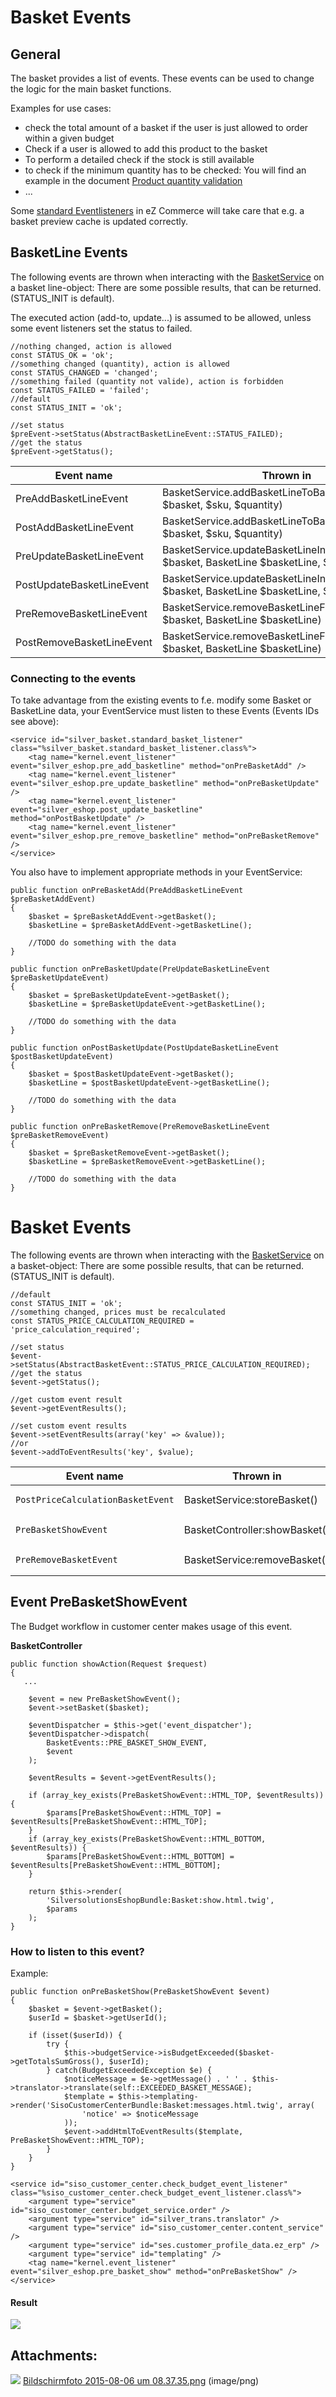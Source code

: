 # Basket Events 

## General

The basket provides a list of events. These events can be used to change the logic for the main basket functions. 

Examples for use cases:

  - check the total amount of a basket if the user is just allowed to order within a given budget
  - Check if a user is allowed to add this product to the basket
  - To perform a detailed check if the stock is still available
  - to check if the minimum quantity has to be checked: You will find an example in the document [Product quantity validation](Product-quantity-validation_23560667.html)
  - ...

Some [standard Eventlisteners](Basket---Eventlistener-in-the-standard_23561084.html) in eZ Commerce  will take care that e.g. a basket preview cache is updated correctly. 

## BasketLine Events

The following events are thrown when interacting with the [BasketService](BasketService_23560232.html) on a basket line-object: There are some possible results, that can be returned. (STATUS\_INIT is default).

The executed action (add-to, update...) is assumed to be allowed, unless some event listeners set the status to failed.

``` 
//nothing changed, action is allowed
const STATUS_OK = 'ok';
//something changed (quantity), action is allowed
const STATUS_CHANGED = 'changed';
//something failed (quantity not valide), action is forbidden
const STATUS_FAILED = 'failed';
//default
const STATUS_INIT = 'ok';

//set status
$preEvent->setStatus(AbstractBasketLineEvent::STATUS_FAILED);
//get the status
$preEvent->getStatus();
```

| Event name                          | Thrown in                                                                                                      | Event ID                               |
| ----------------------------------- | -------------------------------------------------------------------------------------------------------------- | -------------------------------------- |
| PreAddBasketLineEvent               | BasketService.addBasketLineToBasket(Basket $basket, $sku, $quantity)                                           | silver\_eshop.pre\_add\_basketline     |
| PostAddBasketLineEvent | BasketService.addBasketLineToBasket(Basket $basket, $sku, $quantity)                              | silver\_eshop.post\_add\_basketline    |
| PreUpdateBasketLineEvent            | BasketService.updateBasketLineInBasket(Basket $basket, BasketLine $basketLine, $increase = false) | silver\_eshop.pre\_update\_basketline  |
| PostUpdateBasketLineEvent           | BasketService.updateBasketLineInBasket(Basket $basket, BasketLine $basketLine, $increase = false) | silver\_eshop.post\_update\_basketline |
| PreRemoveBasketLineEvent            | BasketService.removeBasketLineFromBasket(Basket $basket, BasketLine $basketLine)                  | silver\_eshop.pre\_remove\_basketline  |
| PostRemoveBasketLineEvent           | BasketService.removeBasketLineFromBasket(Basket $basket, BasketLine $basketLine)                  | silver\_eshop.post\_remove\_basketline |

### Connecting to the events

To take advantage from the existing events to f.e. modify some Basket or BasketLine data, your EventService must listen to these Events (Events IDs see above):

``` 
<service id="silver_basket.standard_basket_listener" class="%silver_basket.standard_basket_listener.class%">
    <tag name="kernel.event_listener" event="silver_eshop.pre_add_basketline" method="onPreBasketAdd" />
    <tag name="kernel.event_listener" event="silver_eshop.pre_update_basketline" method="onPreBasketUpdate" />
    <tag name="kernel.event_listener" event="silver_eshop.post_update_basketline" method="onPostBasketUpdate" />
    <tag name="kernel.event_listener" event="silver_eshop.pre_remove_basketline" method="onPreBasketRemove" />
</service>
```

You also have to implement appropriate methods in your EventService:

``` 
public function onPreBasketAdd(PreAddBasketLineEvent $preBasketAddEvent)
{ 
    $basket = $preBasketAddEvent->getBasket();
    $basketLine = $preBasketAddEvent->getBasketLine();     
   
    //TODO do something with the data  
}
   
public function onPreBasketUpdate(PreUpdateBasketLineEvent $preBasketUpdateEvent)
{
    $basket = $preBasketUpdateEvent->getBasket();
    $basketLine = $preBasketUpdateEvent->getBasketLine();
       
    //TODO do something with the data        
}
   
public function onPostBasketUpdate(PostUpdateBasketLineEvent $postBasketUpdateEvent)
{
    $basket = $postBasketUpdateEvent->getBasket();
    $basketLine = $postBasketUpdateEvent->getBasketLine();
       
    //TODO do something with the data
}
    
public function onPreBasketRemove(PreRemoveBasketLineEvent $preBasketRemoveEvent)
{
    $basket = $preBasketRemoveEvent->getBasket();
    $basketLine = $preBasketRemoveEvent->getBasketLine();       
        
    //TODO do something with the data
}
```

# Basket Events

The following events are thrown when interacting with the [BasketService](BasketService_23560232.html) on a basket-object: There are some possible results, that can be returned. (STATUS\_INIT is default).

``` 
//default
const STATUS_INIT = 'ok';
//something changed, prices must be recalculated
const STATUS_PRICE_CALCULATION_REQUIRED = 'price_calculation_required';

//set status
$event->setStatus(AbstractBasketEvent::STATUS_PRICE_CALCULATION_REQUIRED);
//get the status
$event->getStatus();

//get custom event result
$event->getEventResults();

//set custom event results
$event->setEventResults(array('key' => &value));
//or
$event->addToEventResults('key', $value);
```

<table>
<thead>
<tr class="header">
<th>Event name</th>
<th>Thrown in</th>
<th>Event ID</th>
</tr>
</thead>
<tbody>
<tr>
<td><pre><code>PostPriceCalculationBasketEvent</code></pre></td>
<td>BasketService:storeBasket()</td>
<td><pre><code>silver_eshop.post_price_calculation_basket</code></pre></td>
</tr>
<tr>
<td><pre><code>PreBasketShowEvent</code></pre></td>
<td>BasketController:showBasket()</td>
<td><pre><code>silver_eshop.pre_basket_show</code></pre></td>
</tr>
<tr>
<td><pre><code>PreRemoveBasketEvent</code></pre></td>
<td>BasketService:removeBasket()</td>
<td><pre><code>silver_eshop.pre_remove_basket</code></pre></td>
</tr>
</tbody>
</table>

## Event PreBasketShowEvent

The Budget workflow in customer center makes usage of this event.

**BasketController**

``` 
public function showAction(Request $request)
{
   ...

    $event = new PreBasketShowEvent();
    $event->setBasket($basket);

    $eventDispatcher = $this->get('event_dispatcher');
    $eventDispatcher->dispatch(
        BasketEvents::PRE_BASKET_SHOW_EVENT,
        $event
    );

    $eventResults = $event->getEventResults();

    if (array_key_exists(PreBasketShowEvent::HTML_TOP, $eventResults)) {
        $params[PreBasketShowEvent::HTML_TOP] = $eventResults[PreBasketShowEvent::HTML_TOP];
    }
    if (array_key_exists(PreBasketShowEvent::HTML_BOTTOM, $eventResults)) {
        $params[PreBasketShowEvent::HTML_BOTTOM] = $eventResults[PreBasketShowEvent::HTML_BOTTOM];
    }

    return $this->render(
        'SilversolutionsEshopBundle:Basket:show.html.twig',
        $params
    );
}
```

### How to listen to this event?

Example:

``` 
public function onPreBasketShow(PreBasketShowEvent $event)
{
    $basket = $event->getBasket();
    $userId = $basket->getUserId();

    if (isset($userId)) {
        try {
            $this->budgetService->isBudgetExceeded($basket->getTotalsSumGross(), $userId);
        } catch(BudgetExceededException $e) {
            $noticeMessage = $e->getMessage() . ' ' . $this->translator->translate(self::EXCEEDED_BASKET_MESSAGE);
            $template = $this->templating->render('SisoCustomerCenterBundle:Basket:messages.html.twig', array(
                'notice' => $noticeMessage
            ));
            $event->addHtmlToEventResults($template, PreBasketShowEvent::HTML_TOP);
        }
    }
}
```

``` 
<service id="siso_customer_center.check_budget_event_listener" 
class="%siso_customer_center.check_budget_event_listener.class%">
    <argument type="service" id="siso_customer_center.budget_service.order" />
    <argument type="service" id="silver_trans.translator" />
    <argument type="service" id="siso_customer_center.content_service" />
    <argument type="service" id="ses.customer_profile_data.ez_erp" />
    <argument type="service" id="templating" />   
    <tag name="kernel.event_listener" event="silver_eshop.pre_basket_show" method="onPreBasketShow" />
</service>
```

#### Result

![](attachments/23560250/23563044.png)

## Attachments:

![](images/icons/bullet_blue.gif) [Bildschirmfoto 2015-08-06 um 08.37.35.png](attachments/23560250/23563044.png) (image/png)  
